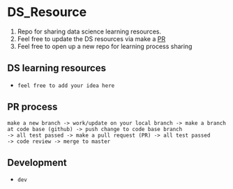 # DS_Resource
1. Repo for sharing data science learning resources. 
2. Feel free to update the DS resources via make a [PR](https://github.com/DataStudySquad/DS_Resource/pulls)
3. Feel free to open up a new repo for learning process sharing 


## DS learning resources
- `feel free to add your idea here`

## PR process 
```
make a new branch -> work/update on your local branch -> make a branch at code base (github) -> push change to code base branch 
-> all test passed -> make a pull request (PR) -> all test passed
-> code review -> merge to master  

```

## Development 
- `dev `
